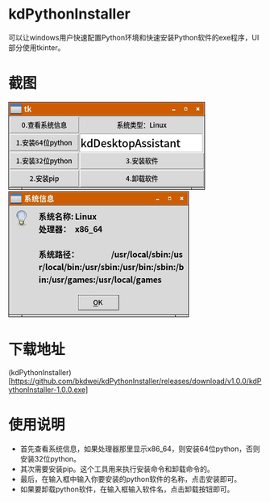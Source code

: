 # kdPythonInstaller
可以让windows用户快速配置Python环境和快速安装Python软件的exe程序，UI部分使用tkinter。

# 截图
![kdPythonInstaller_screenshot](/screenshot/screen-2019-04-05-13-57-26.png "截图")
![kdPythonInstaller_screenshot](/screenshot/screen-2019-04-05-13-59-08.png "截图")

# 下载地址
(kdPythonInstaller)[https://github.com/bkdwei/kdPythonInstaller/releases/download/v1.0.0/kdPythonInstaller-1.0.0.exe]

# 使用说明
- 首先查看系统信息，如果处理器那里显示x86_64，则安装64位python，否则安装32位python。
- 其次需要安装pip。这个工具用来执行安装命令和卸载命令的。
- 最后，在输入框中输入你要安装的python软件的名称，点击安装即可。
- 如果要卸载python软件，在输入框输入软件名，点击卸载按钮即可。